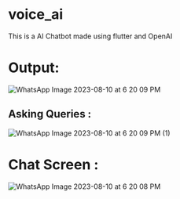 # voice_ai

This is a AI Chatbot made using flutter and OpenAI

# Output:

![WhatsApp Image 2023-08-10 at 6 20 09 PM](https://github.com/SaiSuryaaK08/AI_ChatBot-Flutter/assets/124805831/358098c5-17cd-4921-94b2-bd11a13d289e)

## Asking Queries :

![WhatsApp Image 2023-08-10 at 6 20 09 PM (1)](https://github.com/SaiSuryaaK08/AI_ChatBot-Flutter/assets/124805831/19e81c7b-3432-46db-9b6b-0274b3a1dd70)

# Chat Screen :

![WhatsApp Image 2023-08-10 at 6 20 08 PM](https://github.com/SaiSuryaaK08/AI_ChatBot-Flutter/assets/124805831/c861e0df-ed72-46e5-afed-37fb8fdf53c3)
